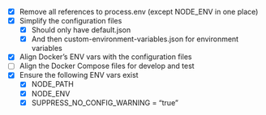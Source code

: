 - [x] Remove all references to process.env (except NODE_ENV in one place)
- [x] Simplify the configuration files
  - [x] Should only have default.json
  - [x] And then custom-environment-variables.json for environment variables
- [x] Align Docker’s ENV vars with the configuration files
- [ ] Align the Docker Compose files for develop and test
- [x] Ensure the following ENV vars exist
  - [x] NODE_PATH
  - [x] NODE_ENV
  - [x] SUPPRESS_NO_CONFIG_WARNING = “true”
